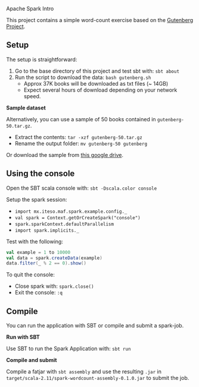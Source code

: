  Apache Spark Intro

This project contains a simple word-count exercise based on the [Gutenberg Project](https://www.gutenberg.org/). 

## Setup

The setup is straightforward: 

1. Go to the base directory of this project and test sbt with: `sbt about`
2. Run the script to download the data: `bash gutenberg.sh`
    * Approx 37K books will be downloaded as txt files (~ 14GB)
    * Expect several hours of download depending on your network speed. 

**Sample dataset**

Alternatively, you can use a sample of 50 books contained in `gutenberg-50.tar.gz`.

* Extract the contents: `tar -xzf gutenberg-50.tar.gz`
* Rename the output folder: `mv gutenberg-50 gutenberg`

Or download the sample from [this google drive](https://drive.google.com/drive/folders/18m0PlkEEYX2YImTy6P0WnAj2rwht9ezJ?usp=sharing). 

## Using the console

Open the SBT scala console with: `sbt -Dscala.color console`

Setup the spark session:
* `import mx.iteso.maf.spark.example.config._`
* `val spark = Context.getOrCreateSpark("console")`
* `spark.sparkContext.defaultParallelism`
* `import spark.implicits._`

Test with the following: 

```scala
val example = 1 to 10000
val data = spark.createData(example)
data.filter(_ % 2 == 0).show()
```

To quit the console:
* Close spark with: `spark.close()`
* Exit the console: `:q`

## Compile

You can run the application with SBT or compile and submit a spark-job.

**Run with SBT**

Use SBT to run the Spark Application with: `sbt run`

**Compile and submit**

Compile a fatjar with `sbt assembly` and use the resulting `.jar` 
in `target/scala-2.11/spark-wordcount-assembly-0.1.0.jar` to submit the job. 
